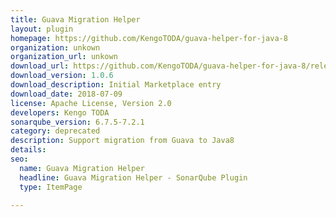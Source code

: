 ```yaml
---
title: Guava Migration Helper
layout: plugin
homepage: https://github.com/KengoTODA/guava-helper-for-java-8
organization: unkown
organization_url: unkown
download_url: https://github.com/KengoTODA/guava-helper-for-java-8/releases/download/v1.0.6/guava-helper-sonarqube-plugin-1.0.6.jar
download_version: 1.0.6
download_description: Initial Marketplace entry
download_date: 2018-07-09
license: Apache License, Version 2.0
developers: Kengo TODA
sonarqube_version: 6.7.5-7.2.1
category: deprecated
description: Support migration from Guava to Java8
details: 
seo: 
  name: Guava Migration Helper
  headline: Guava Migration Helper - SonarQube Plugin
  type: ItemPage

---
```

